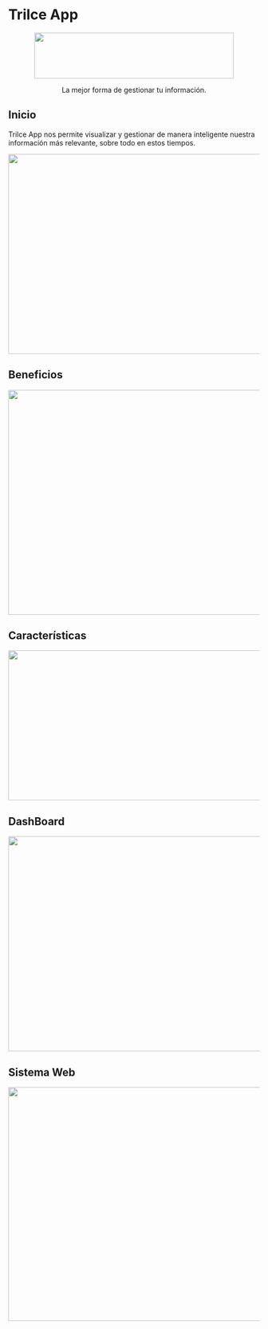 # Trilce App
<p align="center">
    <img src="https://user-images.githubusercontent.com/66439184/98143144-baa16880-1e96-11eb-96c3-603cf6a58e7c.png" width="400" height="92">
</p>

<p align="center">
	La mejor forma de gestionar tu información.
</p>


## Inicio

Trilce App nos permite visualizar y gestionar de manera inteligente nuestra información más relevante, sobre todo en estos tiempos.

<p align="center">
    <img src="https://user-images.githubusercontent.com/66439184/101706877-1643b080-3a58-11eb-8a7f-126123439408.png" width="860" height="400">
</p>

## Beneficios 

<p align="center">
    <img src="https://user-images.githubusercontent.com/66439184/101706881-1b086480-3a58-11eb-9d77-278385d8f375.png" width="860" height="450">
</p>

## Características

<p align="center">
    <img src="https://user-images.githubusercontent.com/66439184/101586254-8a764980-39af-11eb-9d95-13f25811627a.png" width="860" height="300">
</p>

## DashBoard

<p align="center">
    <img src="https://user-images.githubusercontent.com/66439184/101706902-2491cc80-3a58-11eb-80f8-302b011bfeb9.png" width="860" height="430">
</p>

## Sistema Web

<p align="center">
    <img src="https://user-images.githubusercontent.com/66439184/101586272-93ffb180-39af-11eb-9a0d-7c353355dc7d.png" width="860" height="468">
</p>